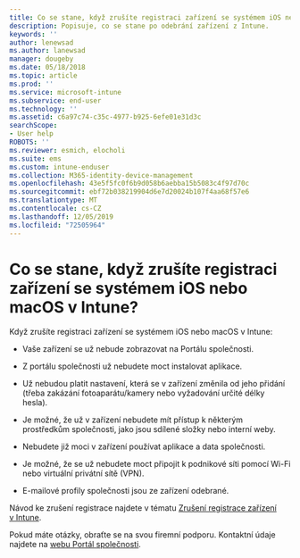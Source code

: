 ```yaml
---
title: Co se stane, když zrušíte registraci zařízení se systémem iOS nebo macOS?
description: Popisuje, co se stane po odebrání zařízení z Intune.
keywords: ''
author: lenewsad
ms.author: lanewsad
manager: dougeby
ms.date: 05/18/2018
ms.topic: article
ms.prod: ''
ms.service: microsoft-intune
ms.subservice: end-user
ms.technology: ''
ms.assetid: c6a97c74-c35c-4977-b925-6efe01e31d3c
searchScope:
- User help
ROBOTS: ''
ms.reviewer: esmich, elocholi
ms.suite: ems
ms.custom: intune-enduser
ms.collection: M365-identity-device-management
ms.openlocfilehash: 43e5f5fc0f6b9d058b6aebba15b5083c4f97d70c
ms.sourcegitcommit: ebf72b038219904d6e7d20024b107f4aa68f57e6
ms.translationtype: MT
ms.contentlocale: cs-CZ
ms.lasthandoff: 12/05/2019
ms.locfileid: "72505964"
---
```

# <a name="what-happens-if-you-unenroll-your-ios-or-macos-device-from-intune"></a>Co se stane, když zrušíte registraci zařízení se systémem iOS nebo macOS v Intune?

Když zrušíte registraci zařízení se systémem iOS nebo macOS v Intune:

- Vaše zařízení se už nebude zobrazovat na Portálu společnosti.

- Z portálu společnosti už nebudete moct instalovat aplikace.

- Už nebudou platit nastavení, která se v zařízení změnila od jeho přidání (třeba zakázání fotoaparátu/kamery nebo vyžadování určité délky hesla).

- Je možné, že už v zařízení nebudete mít přístup k některým prostředkům společnosti, jako jsou sdílené složky nebo interní weby.

- Nebudete již moci v zařízení používat aplikace a data společnosti.

- Je možné, že se už nebudete moct připojit k podnikové síti pomocí Wi-Fi nebo virtuální privátní sítě (VPN).

- E-mailové profily společnosti jsou ze zařízení odebrané.

Návod ke zrušení registrace najdete v tématu [Zrušení registrace zařízení v Intune](unenroll-your-device-from-intune-ios.md).

Pokud máte otázky, obraťte se na svou firemní podporu. Kontaktní údaje najdete na [webu Portál společnosti](https://go.microsoft.com/fwlink/?linkid=2010980).
